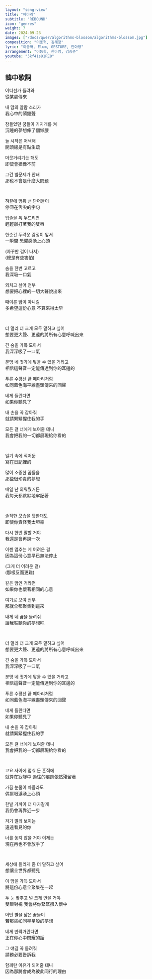```yaml
---
layout: "song-view"
title: "메아리"
subtitle: "REBOUND"
icon: "genres"
weight: 7
date: 2024-09-23
images: ["/docs/qwer/algorithms-blossom/algorithms-blossom.jpg"]
composition: "이동혁, 김혜정"
lyric: "이동혁, Elum, GESTURE, 한아영"
arrangement: "이동혁, 한아영, 김승준"
youtube: "5kf41s91RE8"
---
```


## 韓中歌詞

어디선가 들려와  
從某處傳來  

내 맘의 알람 소리가  
我心中的鬧鐘聲  

잠들었던 꿈들이 기지개를 켜  
沉睡的夢想伸了個懶腰  

늘 시작은 어색해  
開頭總是有點生疏  

머뭇거리기는 해도  
即使會猶豫不前  

그건 별문제가 안돼  
那也不會是什麼大問題  

<br>

혀끝에 멈춰 선 단어들이  
停滯在舌尖的字句  

입술을 톡 두드리면  
輕輕敲打著我的雙唇  

한순간 두려운 감정이 앞서  
一瞬間 恐懼感湧上心頭  

(자꾸만 겁이 나서)  
(總是有些害怕)  

숨을 한번 고르고  
我深吸一口氣  

외치고 싶어 전부  
想要把心裡的一切大聲說出來  

때이른 맘이 아니길  
多希望這份心意 不算來得太早  

<br>

더 멀리 더 크게 모두 말하고 싶어  
想要更大聲、更遠的將所有心意呼喊出來  

긴 숨을 가득 모아서  
我深深吸了一口氣  

분명 네 귓가에 닿을 수 있을 거라고  
相信這聲音一定能傳達到你的耳邊的  

푸른 수평선 끝 메아리처럼  
如同藍色海平線盡頭傳來的回聲  

네게 들린다면  
如果你聽見了  

내 손을 꼭 잡아줘  
就請緊緊握住我的手  

모든 걸 너에게 보여줄 테니  
我會把我的一切都展現給你看的  

<br>

일기 속에 적어둔  
寫在日記裡的  

많이 소중한 꿈들을  
那些很珍貴的夢想  

매일 난 외워뒀거든  
我每天都默默地牢記著  

<br>

솔직한 모습을 탓한대도  
即使你責怪我太坦率  

다시 한번 말할 거야  
我還是會再說一次  

이젠 멈추는 게 어려운 걸  
因為這份心意早已無法停止  

(그게 더 어려운 걸)  
(那樣反而更難)  

같은 맘인 거라면  
如果你也懷著相同的心意  

여기로 모여 전부  
那就全都聚集到這來  

내게 네 꿈을 들려줘  
讓我聆聽你的夢想吧  

<br>

더 멀리 더 크게 모두 말하고 싶어  
想要更大聲、更遠的將所有心意呼喊出來  

긴 숨을 가득 모아서  
我深深吸了一口氣  

분명 네 귓가에 닿을 수 있을 거라고  
相信這聲音一定能傳達到你的耳邊的  

푸른 수평선 끝 메아리처럼  
如同藍色海平線盡頭傳來的回聲  

네게 들린다면  
如果你聽見了  

내 손을 꼭 잡아줘  
就請緊緊握住我的手  

모든 걸 너에게 보여줄 테니  
我會把我的一切都展現給你看的  

<br>

고요 사이에 멈춰 둔 흔적에  
就算在寂靜中 過往的痕跡依然殘留著  

가끔 눈물이 차올라도  
偶爾眼淚湧上心頭  

한발 가까이 더 다가갈게  
我仍會再靠近一步  

저기 멀리 보이는  
遠遠看見的你  

너를 놓지 않을 거야 이제는  
現在再也不會放手了  

<br>

세상에 들리게 좀 더 말하고 싶어  
想讓全世界都聽見  

이 맘을 가득 모아서  
將這份心意全聚集在一起  

두 눈 맞추고 널 크게 안을 거야  
雙眼對視 我會將你緊緊擁入懷中  

어떤 별을 닮은 꿈들이  
若那些如同星星般的夢想

네게 반짝거린다면  
正在你心中閃耀的話  

그 얘길 꼭 들려줘  
請務必要告訴我  

함께란 이유가 되어줄 테니  
因為那將會成為彼此同行的理由  
